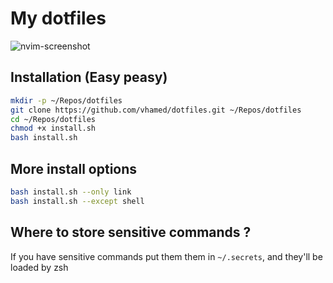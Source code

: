 # My dotfiles

![nvim-screenshot](https://i.imgur.com/3LxJbjX.png)

## Installation (Easy peasy) 
```bash
mkdir -p ~/Repos/dotfiles 
git clone https://github.com/vhamed/dotfiles.git ~/Repos/dotfiles
cd ~/Repos/dotfiles 
chmod +x install.sh
bash install.sh
```

## More install options
```bash
bash install.sh --only link
bash install.sh --except shell
```

## Where to store sensitive commands ?

If you have sensitive commands put them them in `~/.secrets`, and they'll be loaded by zsh
